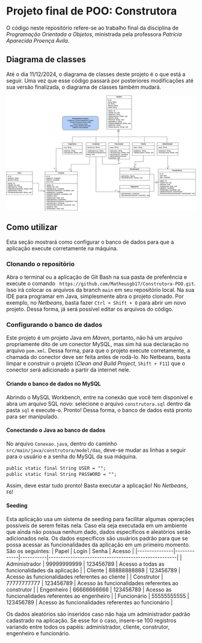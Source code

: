 
# Projeto final de POO: Construtora

O código neste repositório refere-se ao trabalho final da disciplina de *Programação Orientada a Objetos*, ministrada pela professora *Patrícia Aparecida Proença Ávila*.

## Diagrama de classes

Até o dia 11/12/2024, o diagrama de classes deste projeto é o que está a seguir. Uma vez que esse código passará por posteriores modificações até sua versão finalizada, o diagrama de classes também mudará.

![Diagrama de classes até o dia 11/12/2024](assets/classes_11_12_2024.png)

## Como utilizar

Esta seção mostrará como configurar o banco de dados para que a aplicação execute corretamente na máquina.

### Clonando o repositório
Abra o terminal ou a aplicação de Git Bash na sua pasta de preferência e execute o comando ` https://github.com/Matheusgb17/Construtora-POO.git`. Isso irá colocar os arquivos da branch `main` em seu repositório local.
Na sua IDE para programar em Java, simplesmente abra o projeto clonado. Por exemplo, no *Netbeans*, basta fazer `Ctrl + Shift + O` para abrir um novo projeto. Dessa forma, já será possível editar os arquivos do código.

### Configurando o banco de dados
Este projeto é um projeto Java em *Maven*, portanto, não há um arquivo propriamente dito de um conector MySQL, mas sim há sua declaração no arquivo `pom.xml`. Dessa forma, para que o projeto execute corretamente, a chamada do conector deve ser feita antes de rodá-lo. No Netbeans, basta limpar e construir o projeto (*Clean and Build Project*, `Shift + F11`) que o conector será adicionado a partir da internet nele.
#### Criando o banco de dados no MySQL
Abrindo o MySQL Workbench, entre na conexão que você tem disponível e abra um arquivo SQL novo: selecione o arquivo `construtora.sql` dentro da pasta `sql` e execute-o. Pronto! Dessa forma, o banco de dados está pronto para ser manipulado.
#### Conectando o Java ao banco de dados
No arquivo `Conexao.java`, dentro do caminho `src/main/java/construtora/model/dao`, deve-se mudar as linhas a seguir para o usuário e a senha do MySQL da sua máquina.
```
public static final String USER = "";
public static final String PASSWORD = "";
```

Assim, deve estar tudo pronto! Basta executar a aplicação! No *Netbeans*, `F6`!
#### Seeding
Esta aplicação usa um sistema de seeding para facilitar algumas operações possíveis de serem feitas nela. Caso ela seja executada em um ambiente que ainda não possua nenhum dado, dados específicos e aleatórios serão adicionados nela. Os dados específicos são usuários padrão para que se possa acessar as funcionalidades da aplicação em um primeiro momento. São os seguintes:
| Papel         | Login       | Senha     | Acesso                                              |
|---------------|-------------|-----------|-----------------------------------------------------|
| Administrador | 99999999999 | 123456789 | Acesso a todas as funcionalidades da aplicação      |
| Cliente       | 88888888888 | 123456789 | Acesso às funcionalidades referentes ao cliente     |
| Construtor    | 77777777777 | 123456789 | Acesso às funcionalidades referentes ao construtor  |
| Engenheiro    | 66666666666 | 123456789 | Acesso às funcionalidades referentes ao engenheiro  |
| Funcionário   | 55555555555 | 123456789 | Acesso às funcionalidades referentes ao funcionário |

Os dados aleatórios são inseridos caso não haja um administrador padrão cadastrado na aplicação. Se esse for o caso, insere-se 100 registros variando entre todos os papéis: administrador, cliente, construtor, engenheiro e funcionário.